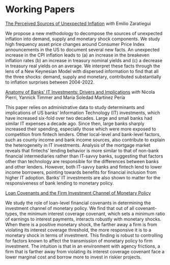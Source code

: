 Working Papers
======
[The Perceived Sources of Unexpected Inflation]() 
  _with_ Emilio Zaratiegui

We propose a new methodology to decompose the sources of unexpected inflation into demand, supply and monetary shock components. We study high frequency asset price changes around Consumer Price Index announcements in the US to document several new facts. An unexpected increase in the CPI inflation leads to (a) an increase in the breakeven inflation rates (b) an increase in treasury nominal yields and (c) a decrease in treasury real yields on an average. We interpret these facts through the lens of a New Keynesian Model with dispersed information to find that all the three shocks: demand, supply and monetary, contributed substantially to inflation surprises between 2004-2022.

[Anatomy of Banks' IT Investments: Drivers and Implications](https://www.imf.org/en/Publications/WP/Issues/2022/12/09/The-Anatomy-of-Banks-IT-Investments-Drivers-and-Implications-526821) 
  _with_ Nicola Pierri, Yannick Timmer and María Soledad Martínez Pería

This paper relies on administrative data to study determinants and implications of US banks’ Information Technology (IT) investments, which have increased six-fold over two decades. Large and small banks had similar IT expenses a decade ago. Since then, large banks sharply increased their spending, especially those which were more exposed to competition from fintech lenders. Other local-level and bank-level factors, such as county income and bank income sources, also contribute to explain the heterogeneity in IT investments. Analysis of the mortgage market reveals that fintechs’ lending behavior is more similar to that of non-bank financial intermediaries rather than IT-savvy banks, suggesting that factors other than technology are responsible for the differences between banks and other lenders. However, both IT-savvy banks and fintech lend to lower income borrowers, pointing towards benefits for financial inclusion from higher IT adoption. Banks’ IT investments are also shown to matter for the responsiveness of bank lending to monetary policy.

[Loan Covenants and the Firm Investment Channel of Monetary Policy]()

We study the role of loan-level financial covenants in determining the investment channel of monetary policy. We find that out of all covenant-types, the minimum interest coverage covenant, which sets a minimum ratio of earnings to interest payments, interacts robustly with monetary shocks. When there is a positive monetary shock, the farther away a firm is from violating its interest coverage threshold, the more responsive it is to a monetary shock in terms of investment. This finding is robust to controlling for factors known to affect the transmission of monetary policy to firm investment. The intuition is that in an environment with agency frictions, a firm that is farther away from violating its interest coverage covenant face a lower marginal cost and borrow more to invest in riskier projects.
